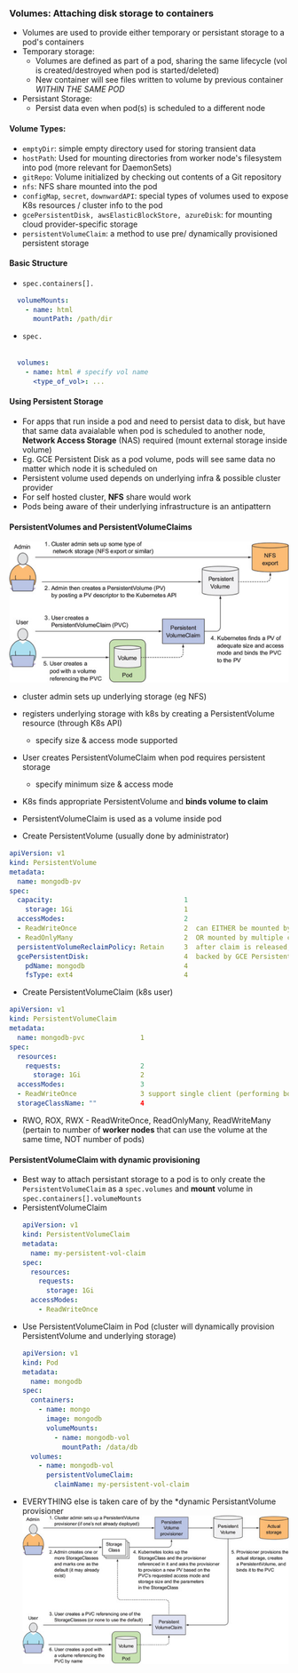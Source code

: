 ### Volumes: Attaching disk storage to containers
- Volumes are used to provide either temporary or persistant storage to a pod's containers
- Temporary storage:
  - Volumes are defined as part of a pod, sharing the same lifecycle (vol is created/destroyed when pod is started/deleted)
  - New container will see files written to volume by previous container *WITHIN THE SAME POD*
- Persistant Storage:
  - Persist data even when pod(s) is scheduled to a different node

#### Volume Types:
- `emptyDir`: simple empty directory used for storing transient data
- `hostPath`: Used for mounting directories from worker node's filesystem into pod (more relevant for DaemonSets)
- `gitRepo`: Volume initialized by checking out contents of a Git repository
- `nfs`: NFS share mounted into the pod
- `configMap`, `secret`, `downwardAPI`: special types of volumes used to expose K8s resources / cluster info to the pod
- `gcePersistentDisk, awsElasticBlockStore, azureDisk`: for mounting cloud provider-specific storage
- `persistentVolumeClaim`: a method to use pre/ dynamically provisioned persistent storage

#### Basic Structure
- `spec.containers[].`
```yaml
  volumeMounts:
    - name: html
      mountPath: /path/dir
```
- `spec.`
```yaml

  volumes:
    - name: html # specify vol name
      <type_of_vol>: ...
```

#### Using Persistent Storage
* For apps that run inside a pod and need to persist data to disk, but have that same data avaialable when pod is scheduled 
  to another node, **Network Access Storage** (NAS) required (mount external storage inside volume)
* Eg. GCE Persistent Disk as a pod volume, pods will see same data no matter which node it is scheduled on
* Persistent volume used depends on underlying infra & possible cluster provider
* For self hosted cluster, **NFS** share would work
* Pods being aware of their underlying infrastructure is an antipattern

#### PersistentVolumes and PersistentVolumeClaims
![Pv & PVCs][fig_6_6]
* cluster admin sets up underlying storage (eg NFS) 
* registers underlying storage with k8s by creating a PersistentVolume resource (through K8s API)
  * specify size & access mode supported
* User creates PersistentVolumeClaim when pod requires persistent storage
  * specify minimum size & access mode
* K8s finds appropriate PersistentVolume and **binds volume to claim**
* PersistentVolumeClaim is used as a volume inside pod

* Create PersistentVolume (usually done by administrator)
```yaml
apiVersion: v1
kind: PersistentVolume
metadata:
  name: mongodb-pv
spec:
  capacity:                                 1
    storage: 1Gi                            1
  accessModes:                              2  
  - ReadWriteOnce                           2  can EITHER be mounted by single client for reading and writing
  - ReadOnlyMany                            2  OR mounted by multiple clients for reading only 
  persistentVolumeReclaimPolicy: Retain     3  after claim is released, PersistentVolume should not be erased/deleted
  gcePersistentDisk:                        4  backed by GCE Persistent Disk
    pdName: mongodb                         4
    fsType: ext4                            4
```

* Create PersistentVolumeClaim (k8s user)
```yaml
apiVersion: v1
kind: PersistentVolumeClaim
metadata:
  name: mongodb-pvc              1
spec:
  resources:
    requests:                    2
      storage: 1Gi               2
  accessModes:                   3
  - ReadWriteOnce                3 support single client (performing both read and writes)
  storageClassName: ""           4
```

* RWO, ROX, RWX - ReadWriteOnce, ReadOnlyMany, ReadWriteMany (pertain to number of **worker nodes** that can use the volume 
at the same time, NOT number of pods)

#### PersistentVolumeClaim with dynamic provisioning
- Best way to attach persistant storage to a pod is to only create the `PersistentVolumeClaim` as a `spec.volumes` and **mount** volume in `spec.containers[].volumeMounts`
- PersistentVolumeClaim
  ```yaml
  apiVersion: v1
  kind: PersistentVolumeClaim
  metadata:
    name: my-persistent-vol-claim
  spec:
    resources:
      requests:
        storage: 1Gi
    accessModes:
      - ReadWriteOnce
  ```
- Use PersistentVolumeClaim in Pod (cluster will dynamically provision PersistentVolume and underlying storage)
    ```yaml
    apiVersion: v1
    kind: Pod
    metadata:
      name: mongodb
    spec:
      containers:
        - name: mongo
          image: mongodb
          volumeMounts:
            - name: mongodb-vol
              mountPath: /data/db
      volumes:
        - name: mongodb-vol
          persistentVolumeClaim:
            claimName: my-persistent-vol-claim
    
    ```
- EVERYTHING else is taken care of by the *dynamic PersistantVolume provisioner  
![Complete picture of dynamic provisioning][fig_6_10]









[fig_6_10]: ./images/06fig10_alt.jpg "Figure 6.10 The complete picture of dynamic provisioning of PersistantVolumes"
[fig_6_6]: ./images/06fig06_alt.jpg "Figure 6.6 Persistent Volumes are provisioned by cluster admins and consumed by pods through PersistentVolumeClaims"
